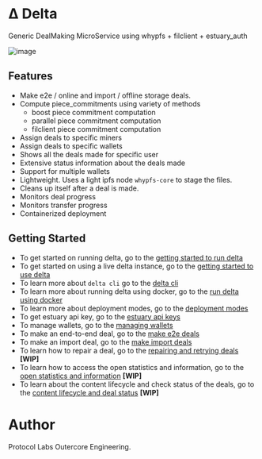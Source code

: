 # Δ Delta
Generic DealMaking MicroService using whypfs + filclient + estuary_auth

![image](https://user-images.githubusercontent.com/4479171/218267752-9a7af133-4e36-4f4c-95da-16b3c7bd73ae.png)

## Features
- Make e2e / online and import / offline storage deals.
- Compute piece_commitments using variety of methods
  - boost piece commitment computation
  - parallel piece commitment computation
  - filclient piece commitment computation
- Assign deals to specific miners
- Assign deals to specific wallets
- Shows all the deals made for specific user
- Extensive status information about the deals made
- Support for multiple wallets
- Lightweight. Uses a light ipfs node `whypfs-core` to stage the files.
- Cleans up itself after a deal is made.
- Monitors deal progress
- Monitors transfer progress
- Containerized deployment

## Getting Started
- To get started on running delta, go to the [getting started to run delta](getting-started-run-delta.md)
- To get started on using a live delta instance, go to the [getting started to use delta](getting-started-use-delta.md)
- To learn more about `delta cli` go to the [delta cli](cli.md)
- To learn more about running delta using docker, go to the [run delta using docker](running-delta-docker.md)
- To learn more about deployment modes, go to the [deployment modes](deployment-modes.md)
- To get estuary api key, go to the [estuary api keys](getting-estuary-api-key.md)
- To manage wallets, go to the [managing wallets](manage-wallets.md)
- To make an end-to-end deal, go to the [make e2e deals](make-e2e-deal.md)
- To make an import deal, go to the [make import deals](make-import-deal.md)
- To learn how to repair a deal, go to the [repairing and retrying deals](repair.md) **[WIP]**
- To learn how to access the open statistics and information, go to the [open statistics and information](open-stats-info.md) **[WIP]**
- To learn about the content lifecycle and check status of the deals, go to the [content lifecycle and deal status](content-deal-status.md) **[WIP]**

# Author
Protocol Labs Outercore Engineering.
